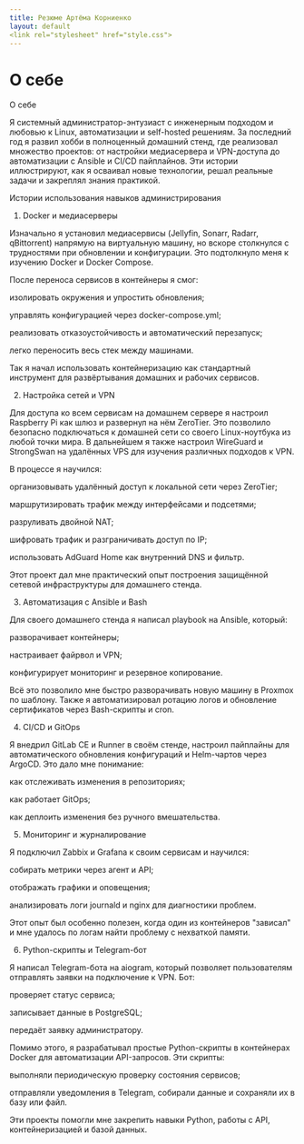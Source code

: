 ```yaml
---
title: Резюме Артёма Корниенко
layout: default
<link rel="stylesheet" href="style.css">
---
```


# О себе

О себе

Я системный администратор-энтузиаст с инженерным подходом и любовью к Linux, автоматизации и self-hosted решениям. За последний год я развил хобби в полноценный домашний стенд, где реализовал множество проектов: от настройки медиасервера и VPN-доступа до автоматизации с Ansible и CI/CD пайплайнов. Эти истории иллюстрируют, как я осваивал новые технологии, решал реальные задачи и закреплял знания практикой.

Истории использования навыков администрирования

1. Docker и медиасерверы

Изначально я установил медиасервисы (Jellyfin, Sonarr, Radarr, qBittorrent) напрямую на виртуальную машину, но вскоре столкнулся с трудностями при обновлении и конфигурации. Это подтолкнуло меня к изучению Docker и Docker Compose.

После переноса сервисов в контейнеры я смог:

изолировать окружения и упростить обновления;

управлять конфигурацией через docker-compose.yml;

реализовать отказоустойчивость и автоматический перезапуск;

легко переносить весь стек между машинами.

Так я начал использовать контейнеризацию как стандартный инструмент для развёртывания домашних и рабочих сервисов.

2. Настройка сетей и VPN

Для доступа ко всем сервисам на домашнем сервере я настроил Raspberry Pi как шлюз и развернул на нём ZeroTier. Это позволило безопасно подключаться к домашней сети со своего Linux-ноутбука из любой точки мира. В дальнейшем я также настроил WireGuard и StrongSwan на удалённых VPS для изучения различных подходов к VPN.

В процессе я научился:

организовывать удалённый доступ к локальной сети через ZeroTier;

маршрутизировать трафик между интерфейсами и подсетями;

разруливать двойной NAT;

шифровать трафик и разграничивать доступ по IP;

использовать AdGuard Home как внутренний DNS и фильтр.

Этот проект дал мне практический опыт построения защищённой сетевой инфраструктуры для домашнего стенда.

3. Автоматизация с Ansible и Bash

Для своего домашнего стенда я написал playbook на Ansible, который:

разворачивает контейнеры;

настраивает файрвол и VPN;

конфигурирует мониторинг и резервное копирование.

Всё это позволило мне быстро разворачивать новую машину в Proxmox по шаблону.
Также я автоматизировал ротацию логов и обновление сертификатов через Bash-скрипты и cron.

4. CI/CD и GitOps

Я внедрил GitLab CE и Runner в своём стенде, настроил пайплайны для автоматического обновления конфигураций и Helm-чартов через ArgoCD. Это дало мне понимание:

как отслеживать изменения в репозиториях;

как работает GitOps;

как деплоить изменения без ручного вмешательства.

5. Мониторинг и журналирование

Я подключил Zabbix и Grafana к своим сервисам и научился:

собирать метрики через агент и API;

отображать графики и оповещения;

анализировать логи journald и nginx для диагностики проблем.

Этот опыт был особенно полезен, когда один из контейнеров "зависал" и мне удалось по логам найти проблему с нехваткой памяти.

6. Python-скрипты и Telegram-бот

Я написал Telegram-бота на aiogram, который позволяет пользователям отправлять заявки на подключение к VPN. Бот:

проверяет статус сервиса;

записывает данные в PostgreSQL;

передаёт заявку администратору.

Помимо этого, я разрабатывал простые Python-скрипты в контейнерах Docker для автоматизации API-запросов. Эти скрипты:

выполняли периодическую проверку состояния сервисов;

отправляли уведомления в Telegram, собирали данные и сохраняли их в базу или файл.

Эти проекты помогли мне закрепить навыки Python, работы с API, контейнеризацией и базой данных.
